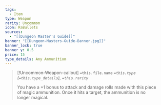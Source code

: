 ```yaml
---
tags:
  - Item
type: Weapon
rarity: Uncommon
icon: RaBullets
sources:
  - "[[Dungeon Master's Guide]]"
banner: "[[Dungeon-Masters-Guide-Banner.jpg]]"
banner_lock: true
banner_y: 0.5
price: 15
type_details: Any Ammunition
---
```


>[!Uncommon-Weapon-callout] `=this.file.name`
> *`=this.type` (`=this.type_details`), `=this.rarity`*
>
> You have a +1 bonus to attack and damage rolls made with this piece of magic ammunition. Once it hits a target, the ammunition is no longer magical.